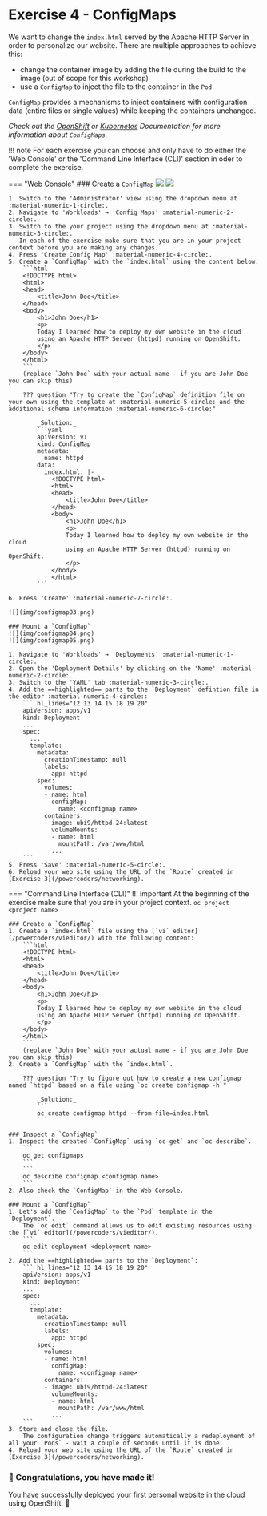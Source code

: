 # Exercise 4 - ConfigMaps

We want to change the `index.html` served by the Apache HTTP Server in order to personalize our website.
There are multiple approaches to achieve this:

- change the container image by adding the file during the build to the image (out of scope for this workshop)
- use a `ConfigMap` to inject the file to the container in the `Pod`

`ConfigMap` provides a mechanisms to inject containers with configuration data (entire files or single values) while keeping the containers unchanged. 

_Check out the [OpenShift](https://docs.openshift.com/container-platform/4.9/applications/config-maps.html) or [Kubernetes](https://kubernetes.io/docs/concepts/configuration/configmap/) Documentation for more information about `ConfigMaps`._

!!! note
    For each exercise you can choose and only have to do either the 'Web Console' or the 'Command Line 
    Interface (CLI)' section in oder to complete the exercise.

=== "Web Console"
    ### Create a `ConfigMap`
    ![](img/configmap01.png)
    ![](img/configmap02.png)

    1. Switch to the 'Administrator' view using the dropdown menu at :material-numeric-1-circle:.
    2. Navigate to 'Workloads' → 'Config Maps' :material-numeric-2-circle:.
    3. Switch to the your project using the dropdown menu at :material-numeric-3-circle:.
       In each of the exercise make sure that you are in your project context before you are making any changes.
    4. Press 'Create Config Map' :material-numeric-4-circle:.
    5. Create a `ConfigMap` with the `index.html` using the content below:
        ```html
        <!DOCTYPE html>
        <html>
        <head>
            <title>John Doe</title>
        </head>
        <body>
            <h1>John Doe</h1>
            <p>
            Today I learned how to deploy my own website in the cloud
            using an Apache HTTP Server (httpd) running on OpenShift.
            </p>
        </body>
        </html>
        ```
        (replace `John Doe` with your actual name - if you are John Doe you can skip this)

        ??? question "Try to create the `ConfigMap` definition file on your own using the template at :material-numeric-5-circle: and the additional schema information :material-numeric-6-circle:"

            _Solution:_
            ```yaml
            apiVersion: v1
            kind: ConfigMap
            metadata:
              name: httpd
            data:
              index.html: |-
                <!DOCTYPE html>
                <html>
                <head>
                    <title>John Doe</title>
                </head>
                <body>
                    <h1>John Doe</h1>
                    <p>
                    Today I learned how to deploy my own website in the cloud
                    using an Apache HTTP Server (httpd) running on OpenShift.
                    </p>
                </body>
                </html>
            ```

    6. Press 'Create' :material-numeric-7-circle:.
  
    ![](img/configmap03.png)

    ### Mount a `ConfigMap`
    ![](img/configmap04.png)
    ![](img/configmap05.png)

    1. Navigate to 'Workloads' → 'Deployments' :material-numeric-1-circle:.
    2. Open the 'Deployment Details' by clicking on the 'Name' :material-numeric-2-circle:.
    3. Switch to the 'YAML' tab :material-numeric-3-circle:.
    4. Add the ==highlighted== parts to the `Deployment` defintion file in the editor :material-numeric-4-circle::
        ``` hl_lines="12 13 14 15 18 19 20"
        apiVersion: apps/v1
        kind: Deployment
        ...
        spec:
          ...
          template:
            metadata:
              creationTimestamp: null
              labels:
                app: httpd
            spec:
              volumes:
              - name: html
                configMap:
                  name: <configmap name> 
              containers:
              - image: ubi9/httpd-24:latest
                volumeMounts:
                - name: html
                  mountPath: /var/www/html
                ...
        ```
    5. Press 'Save' :material-numeric-5-circle:.
    6. Reload your web site using the URL of the `Route` created in [Exercise 3](/powercoders/networking).

=== "Command Line Interface (CLI)"
    !!! important
        At the beginning of the exercise make sure that you are in your project context. 
        ```
        oc project <project name> 
        ```

    ### Create a `ConfigMap`
    1. Create a `index.html` file using the [`vi` editor](/powercoders/vieditor/) with the following content:
        ```html
        <!DOCTYPE html>
        <html>
        <head>
            <title>John Doe</title>
        </head>
        <body>
            <h1>John Doe</h1>
            <p>
            Today I learned how to deploy my own website in the cloud
            using an Apache HTTP Server (httpd) running on OpenShift.
            </p>
        </body>
        </html>
        ```
        (replace `John Doe` with your actual name - if you are John Doe you can skip this)
    2. Create a `ConfigMap` with the `index.html`.

        ??? question "Try to figure out how to create a new configmap named `httpd` based on a file using `oc create configmap -h`"

            _Solution:_
            ```
            oc create configmap httpd --from-file=index.html
            ```
    
    ### Inspect a `ConfigMap`
    1. Inspect the created `ConfigMap` using `oc get` and `oc describe`.
        ```
        oc get configmaps
        ```
        ```
        oc describe configmap <configmap name>
        ```
    2. Also check the `ConfigMap` in the Web Console.

    ### Mount a `ConfigMap`
    1. Let's add the `ConfigMap` to the `Pod` template in the `Deployment`.
        The `oc edit` command allows us to edit existing resources using the [`vi` editor](/powercoders/vieditor/).
        ```
        oc edit deployment <deployment name>
        ```
    2. Add the ==highlighted== parts to the `Deployment`:
        ``` hl_lines="12 13 14 15 18 19 20"
        apiVersion: apps/v1
        kind: Deployment
        ...
        spec:
          ...
          template:
            metadata:
              creationTimestamp: null
              labels:
                app: httpd
            spec:
              volumes:
              - name: html
                configMap:
                  name: <configmap name> 
              containers:
              - image: ubi9/httpd-24:latest
                volumeMounts:
                - name: html
                  mountPath: /var/www/html
                ...
        ```
    3. Store and close the file.
        The configuration change triggers automatically a redeployment of all your `Pods` - wait a couple of seconds until it is done.
    4. Reload your web site using the URL of the `Route` created in [Exercise 3](/powercoders/networking).


### **🎉 Congratulations, you have made it!**
You have successfully deployed your first personal website in the cloud using OpenShift. 👏